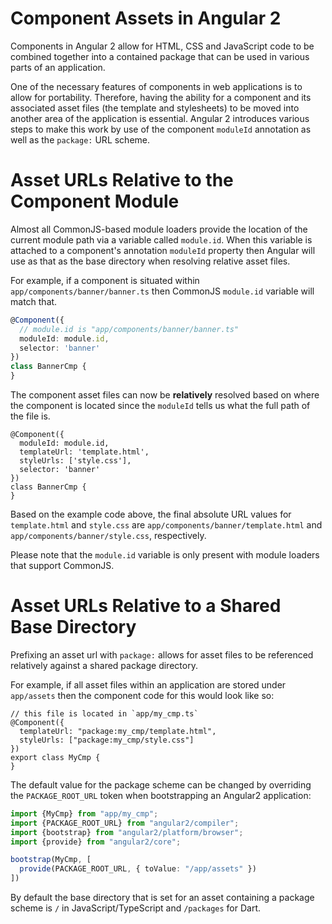 Component Assets in Angular 2
=============================

Components in Angular 2 allow for HTML, CSS and JavaScript code to be combined
together into a contained package that can be used in various parts of an application.

One of the necessary features of components in web applications is to allow
for portability. Therefore, having the ability for a component and its associated
asset files (the template and stylesheets) to be moved into another area of the
application is essential. Angular 2 introduces various steps to make this work by
use of the component `moduleId` annotation as well as the `package:` URL scheme.

# Asset URLs Relative to the Component Module

Almost all CommonJS-based module loaders provide the location of the current module
path via a variable called `module.id`. When this variable is attached to a component's
annotation `moduleId` property then Angular will use as that as the base directory
when resolving relative asset files.

For example, if a component is situated within `app/components/banner/banner.ts` then
CommonJS `module.id` variable will match that.

```ts
@Component({
  // module.id is "app/components/banner/banner.ts"
  moduleId: module.id,
  selector: 'banner'
})
class BannerCmp {
}
```

The component asset files can now be **relatively** resolved based on where the
component is located since the `moduleId` tells us what the full path of the file is.

```
@Component({
  moduleId: module.id,
  templateUrl: 'template.html',
  styleUrls: ['style.css'],
  selector: 'banner'
})
class BannerCmp {
}
```

Based on the example code above, the final absolute URL values for `template.html` and `style.css` are
`app/components/banner/template.html` and `app/components/banner/style.css`, respectively.

Please note that the `module.id` variable is only present with module loaders that support CommonJS.

# Asset URLs Relative to a Shared Base Directory

Prefixing an asset url with `package:` allows for asset files to be referenced relatively against
a shared package directory.

For example, if all asset files within an application are stored under `app/assets` then the
component code for this would look like so:

```
// this file is located in `app/my_cmp.ts`
@Component({
  templateUrl: "package:my_cmp/template.html", 
  styleUrls: ["package:my_cmp/style.css"]
})
export class MyCmp {
}
```

The default value for the package scheme can be changed by overriding the `PACKAGE_ROOT_URL`
token when bootstrapping an Angular2 application:

```ts
import {MyCmp} from "app/my_cmp";
import {PACKAGE_ROOT_URL} from "angular2/compiler";
import {bootstrap} from "angular2/platform/browser";
import {provide} from "angular2/core";

bootstrap(MyCmp, [
  provide(PACKAGE_ROOT_URL, { toValue: "/app/assets" })
])
```

By default the base directory that is set for an asset containing a package scheme is `/` in
JavaScript/TypeScript and `/packages` for Dart.
